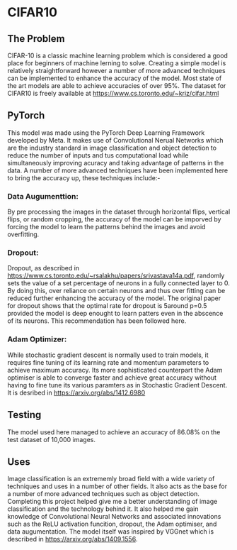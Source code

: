 # CIFAR10

## The Problem
CIFAR-10 is a classic machine learning problem which is considered a good place for beginners of machine lerning to solve. Creating a simple model is relatively straightforward however a number of more advanced techniques can be implemented to enhance the accuracy of the model. Most state of the art models are able to achieve accuracies of over 95%. The dataset for CIFAR10 is freely available at https://www.cs.toronto.edu/~kriz/cifar.html

## PyTorch
This model was made using the PyTorch Deep Learning Framework developed by Meta. It makes use of Convolutional Nerual Networks which are the industry standard in image classification and object detection to reduce the number of inputs and tus computational load while simultaneously improving acuracy and taking advantage of patterns in the data. A number of more advanced techniques have been implemented here to bring the accuracy up, these techniques include:-

   ### Data Augumenttion:
By pre processing the images in the dataset through horizontal flips, vertical flips, or random cropping, the accuracy of the model can be imporved by forcing the model to learn the patterns behind the images and avoid overfitting.

   ### Dropout:
Dropout, as described in https://www.cs.toronto.edu/~rsalakhu/papers/srivastava14a.pdf, randomly sets the value of a set percentage of neurons in a fully connected layer to 0. By doing this, over reliance on certain neurons and thus over fitting can be reduced further enhancing the accuracy of the model. The original paper for dropout shows that the optimal rate for dropout is 5around p=0.5 provided the model is deep enought to learn patters even in the abscence of its neurons. This recommendation has been followed here.

   ### Adam Optimizer:
While stochastic gradient descent is normally used to train models, it requires fine tuning of its learning rate and momentum parameters to achieve maximum accuracy. Its more sophisticated counterpart the Adam optimiser is able to converge faster and achieve great accuracy without having to fine tune its various paramters as in Stochastic Gradient Descent. It is desribed in https://arxiv.org/abs/1412.6980

## Testing 
The model used here managed to achieve an accuracy of 86.08% on the test dataset of 10,000 images.

## Uses
Image classification is an extrememly broad field with a wide variety of techniques and uses in a number of other fields. It also acts as the base for a number of more advanced techniques such as object detection. Completing this project helped give me a better understanding of image classification and the technology behind it. It also helped me gain knowledge of Convolutional Neural Networks and associated innovations such as the ReLU activation funcition, dropout, the Adam optimiser, and data augumentation. The model itself was inspired by VGGnet which is described in https://arxiv.org/abs/1409.1556.
   


